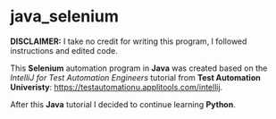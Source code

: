 # java_selenium

**DISCLAIMER:** I take no credit for writing this program, I followed instructions and edited code.

This **Selenium** automation program in **Java** was created based on the *IntelliJ for Test Automation Engineers* tutorial from **Test Automation Univeristy**: https://testautomationu.applitools.com/intellij.

After this **Java** tutorial I decided to continue learning **Python**.
